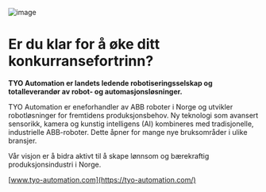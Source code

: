 ![image](https://github.com/user-attachments/assets/9840f1fe-dc38-4697-9145-904cc6ead65d)

# Er du klar for å øke ditt konkurransefortrinn?

**TYO Automation er landets ledende robotiseringsselskap og totalleverandør av robot- og automasjonsløsninger.**

TYO Automation er eneforhandler av ABB roboter i Norge og utvikler robotløsninger for fremtidens produksjonsbehov. Ny teknologi som avansert sensorikk, kamera og kunstig intelligens (AI) kombineres med tradisjonelle, industrielle ABB-roboter. Dette åpner for mange nye bruksområder i ulike bransjer.

Vår visjon er å bidra aktivt til å skape lønnsom og bærekraftig produksjonsindustri i Norge.

[www.tyo-automation.com](https://tyo-automation.com/)
